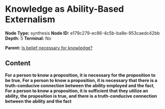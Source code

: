 # Knowledge as Ability-Based Externalism

**Node Type:** synthesis
**Node ID:** e179c279-ec86-4c5b-ba8e-953caedc42bb
**Depth:** 5
**Terminal:** No

**Parent:** [Is belief necessary for knowledge?](is-belief-necessary-for-knowledge-antithesis-9e92d8eb-7a17-476a-b291-924f4a387c66.md)

## Content

**For a person to know a proposition, it is necessary for the proposition to be true**, **For a person to know a proposition, it is necessary that there is a truth-conducive connection between the ability employed and the fact**, **For a person to know a proposition, it is sufficient that they utilize an ability, the proposition is true, and there is a truth-conducive connection between the ability and the fact**
